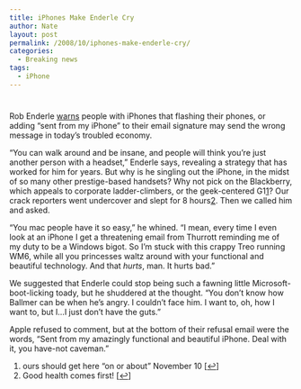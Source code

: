 ```yaml
---
title: iPhones Make Enderle Cry
author: Nate
layout: post
permalink: /2008/10/iphones-make-enderle-cry/
categories:
  - Breaking news
tags:
  - iPhone
---
```

# 

Rob Enderle [warns][1] people with iPhones that flashing their phones, or adding “sent from my iPhone” to their email signature may send the wrong message in today’s troubled economy.

 [1]: http://www.macworld.com/article/136298/2008/10/iphone_etiquette.html

“You can walk around and be insane, and people will think you’re just another person with a headset,” Enderle says, revealing a strategy that has worked for him for years. But why is he singling out the iPhone, in the midst of so many other prestige-based handsets? Why not pick on the Blackberry, which appeals to corporate ladder-climbers, or the geek-centered G1[1][2]? Our crack reporters went undercover and slept for 8 hours[2][3]. Then we called him and asked.

 [2]: #footnote_0_199 "ours should get here “on or about” November 10"
 [3]: #footnote_1_199 "Good health comes first!"

“You mac people have it so easy,” he whined. “I mean, every time I even look at an iPhone I get a threatening email from Thurrott reminding me of my duty to be a Windows bigot. So I’m stuck with this crappy Treo running WM6, while all you princesses waltz around with your functional and beautiful technology. And that *hurts*, man. It hurts bad.”

We suggested that Enderle could stop being such a fawning little Microsoft-boot-licking toady, but he shuddered at the thought. “You don’t know how Ballmer can be when he’s angry. I couldn’t face him. I want to, oh, how I want to, but I…I just don’t have the guts.”

Apple refused to comment, but at the bottom of their refusal email were the words, “Sent from my amazingly functional and beautiful iPhone. Deal with it, you have-not caveman.”

1.  ours should get here “on or about” November 10 [[↩][4]]
2.  Good health comes first! [[↩][5]]

 [4]: #identifier_0_199
 [5]: #identifier_1_199